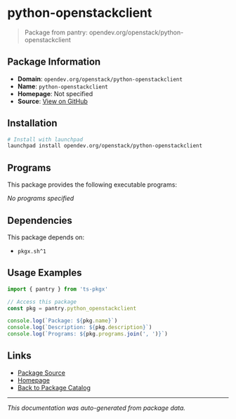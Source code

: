 # python-openstackclient

> Package from pantry: opendev.org/openstack/python-openstackclient

## Package Information

- **Domain**: `opendev.org/openstack/python-openstackclient`
- **Name**: `python-openstackclient`
- **Homepage**: Not specified
- **Source**: [View on GitHub](https://github.com/pkgxdev/pantry/tree/main/projects/opendev.org/openstack/python-openstackclient/package.yml)

## Installation

```bash
# Install with launchpad
launchpad install opendev.org/openstack/python-openstackclient
```

## Programs

This package provides the following executable programs:

*No programs specified*

## Dependencies

This package depends on:

- `pkgx.sh^1`

## Usage Examples

```typescript
import { pantry } from 'ts-pkgx'

// Access this package
const pkg = pantry.python_openstackclient

console.log(`Package: ${pkg.name}`)
console.log(`Description: ${pkg.description}`)
console.log(`Programs: ${pkg.programs.join(', ')}`)
```

## Links

- [Package Source](https://github.com/pkgxdev/pantry/tree/main/projects/opendev.org/openstack/python-openstackclient/package.yml)
- [Homepage](#)
- [Back to Package Catalog](../package-catalog.md)

---

*This documentation was auto-generated from package data.*
